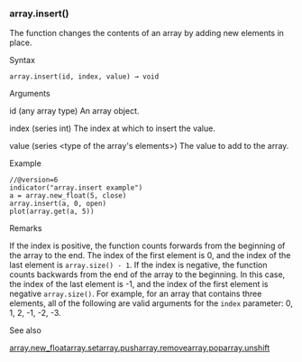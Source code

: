 ### array.insert()

The function changes the contents of an array by adding new elements in place.

Syntax

```
array.insert(id, index, value) → void
```

Arguments

id (any array type) An array object.

index (series int) The index at which to insert the value.

value (series <type of the array's elements>) The value to add to the array.

Example

```
//@version=6  
indicator("array.insert example")  
a = array.new_float(5, close)  
array.insert(a, 0, open)  
plot(array.get(a, 5))
```

Remarks

If the index is positive, the function counts forwards from the beginning of the array to the end. The index of the first element is 0, and the index of the last element is `array.size() - 1`. If the index is negative, the function counts backwards from the end of the array to the beginning. In this case, the index of the last element is -1, and the index of the first element is negative `array.size()`. For example, for an array that contains three elements, all of the following are valid arguments for the `index` parameter: 0, 1, 2, -1, -2, -3.

See also

[array.new\_float](#fun_array.new_float)[array.set](#fun_array.set)[array.push](#fun_array.push)[array.remove](#fun_array.remove)[array.pop](#fun_array.pop)[array.unshift](#fun_array.unshift)
